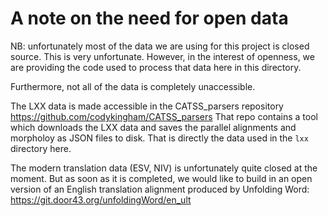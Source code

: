 # A note on the need for open data

NB: unfortunately most of the data we are using for this project is closed source.
This is very unfortunate. However, in the interest of openness, we are providing
the code used to process that data here in this directory. 

Furthermore, not all of the data is completely unaccessible.

The LXX data is made accessible in the CATSS_parsers repository https://github.com/codykingham/CATSS_parsers
That repo contains a tool which downloads the LXX data and saves the parallel alignments and morpholoy
as JSON files to disk. That is directly the data used in the `lxx` directory here.

The modern translation data (ESV, NIV) is unfortunately quite closed at the moment. But 
as soon as it is completed, we would like to build in an open version of an English
translation alignment produced by Unfolding Word:
https://git.door43.org/unfoldingWord/en_ult

